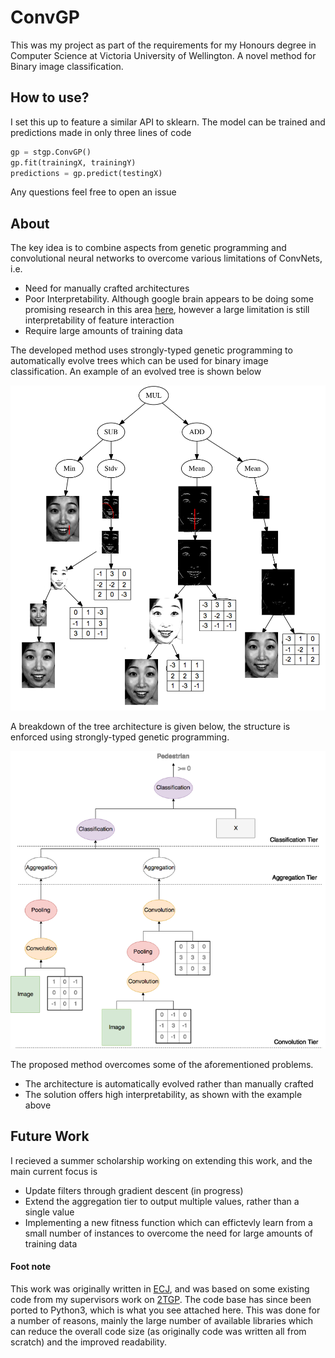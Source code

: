 # ConvGP

This was my project as part of the requirements for my Honours degree in Computer Science at Victoria University of Wellington. A novel method for Binary image classification.

## How to use?

I set this up to feature a similar API to sklearn. The model can be trained and predictions made in only three lines of code

```python
gp = stgp.ConvGP()
gp.fit(trainingX, trainingY)
predictions = gp.predict(testingX)
```

Any questions feel free to open an issue

## About
The key idea is to combine aspects from genetic programming and convolutional neural networks
to overcome various limitations of ConvNets, i.e.

- Need for manually crafted architectures
- Poor Interpretability. Although google brain appears to be doing some promising research in this area [here](https://distill.pub/2017/feature-visualization/), however a large limitation is still interpretability of feature interaction 
- Require large amounts of training data

The developed method uses strongly-typed genetic programming to automatically evolve trees which can be used for binary image classification. An example of an evolved tree is shown below

![Example Tree](res/images/example-tree.png "A sample solution for the JAFFE dataset")

A breakdown of the tree architecture is given below, the structure is enforced using strongly-typed genetic programming.

![Example Architecture](res/images/tier.png "Example tree demonstranting the architecture")

The proposed method overcomes some of the aforementioned problems.

- The architecture is automatically evolved rather than manually crafted
- The solution offers high interpretability, as shown with the example above

## Future Work
I recieved a summer scholarship working on extending this work, and the main current focus is 

- Update filters through gradient descent (in progress)
- Extend the aggregation tier to output multiple values, rather than a single value
- Implementing a new fitness function which can effictevly learn from a small number of instances to overcome the need for large amounts of training data

#### Foot note
This work was originally written in [ECJ](https://cs.gmu.edu/~sean/papers/gecco17-ecj.pdf), and was based on some existing code from my supervisors work on [2TGP](http://www.sciencedirect.com/science/article/pii/S0957417412003867). The code base has since been ported to Python3, which is what you see attached here. This was done for a number of reasons, mainly the large number of available libraries which can reduce the overall code size (as originally code was written all from scratch) and the improved readability.
